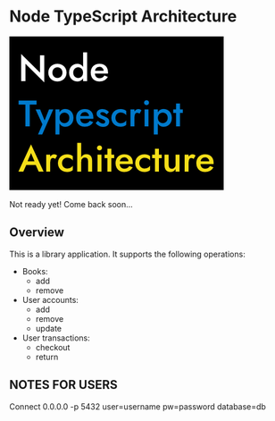 # Node TypeScript Architecture

![Logo (Jost Medium 500 at 66px, in colors white, TS blue, JS yellow)](docs/logo.png)

Not ready yet! Come back soon...

## Overview

This is a library application. It supports the following operations:

- Books:
  - add
  - remove
- User accounts:
  - add
  - remove
  - update
- User transactions:
  - checkout
  - return


## NOTES FOR USERS

Connect 0.0.0.0 -p 5432 user=username pw=password database=db
